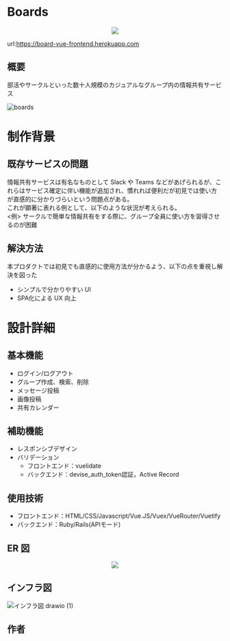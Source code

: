 # Boards
<p align="center">
  <img src="https://user-images.githubusercontent.com/86171064/160265284-5206e80c-158d-4841-a4fd-0478c44fdc31.png" />
</p>

url:<https://board-vue-frontend.herokuapp.com>

## 概要

部活やサークルといった数十人規模のカジュアルなグループ内の情報共有サービス  

![boards](https://user-images.githubusercontent.com/86171064/161185716-b6579727-0ad4-4833-92bb-e6b5731928b5.gif)

# 制作背景
## 既存サービスの問題

情報共有サービスは有名なものとして Slack や Teams などがあげられるが、これらはサービス確定に伴い機能が追加され、慣れれば便利だが初見では使い方が直感的に分かりづらいという問題点がある。  
これが顕著に表れる例として、以下のような状況が考えられる。  
<例> サークルで簡単な情報共有をする際に、グループ全員に使い方を習得させるのが困難

## 解決方法

本プロダクトでは初見でも直感的に使用方法が分かるよう、以下の点を重視し解決を図った

- シンプルで分かりやすい UI
- SPA化による UX 向上

# 設計詳細
## 基本機能

- ログイン/ログアウト
- グループ作成、検索、削除
- メッセージ投稿
- 画像投稿
- 共有カレンダー

## 補助機能
- レスポンシブデザイン
- バリデーション
  - フロントエンド：vuelidate
  - バックエンド：devise_auth_token認証，Active Record

## 使用技術

- フロントエンド：HTML/CSS/Javascript/Vue.JS/Vuex/VueRouter/Vuetify
- バックエンド：Ruby/Rails(APIモード)
## ER 図

<p align="center">
  <img src="https://user-images.githubusercontent.com/86171064/158748878-8332c240-d46a-43fc-9c8a-e087ef260f91.png" />
</p>

## インフラ図

![インフラ図 drawio (1)](https://user-images.githubusercontent.com/86171064/161284440-6d34b9ff-0ebc-4155-a72b-878d83c4f787.png)

## 作者


